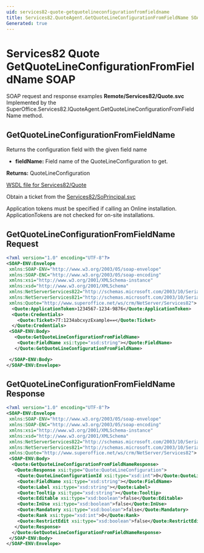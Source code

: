 ```yaml
---
uid: services82-quote-getquotelineconfigurationfromfieldname
title: Services82.QuoteAgent.GetQuoteLineConfigurationFromFieldName SOAP
Generated: true
---
```


# Services82 Quote GetQuoteLineConfigurationFromFieldName SOAP

SOAP request and response examples **Remote/Services82/Quote.svc**
Implemented by the <see cref="M:SuperOffice.Services82.IQuoteAgent.GetQuoteLineConfigurationFromFieldName">SuperOffice.Services82.IQuoteAgent.GetQuoteLineConfigurationFromFieldName</see> method.

## GetQuoteLineConfigurationFromFieldName

Returns the configuration field with the given field name

* **fieldName:** Field name of the QuoteLineConfiguration to get.

**Returns:** QuoteLineConfiguration


[WSDL file for Services82/Quote](../Services82-Quote.md)

Obtain a ticket from the [Services82/SoPrincipal.svc](../SoPrincipal/SoPrincipal.md)

Application tokens must be specified if calling an Online installation. ApplicationTokens are not checked for on-site installations.

## GetQuoteLineConfigurationFromFieldName Request

```xml
<?xml version="1.0" encoding="UTF-8"?>
<SOAP-ENV:Envelope
 xmlns:SOAP-ENV="http://www.w3.org/2003/05/soap-envelope"
 xmlns:SOAP-ENC="http://www.w3.org/2003/05/soap-encoding"
 xmlns:xsi="http://www.w3.org/2001/XMLSchema-instance"
 xmlns:xsd="http://www.w3.org/2001/XMLSchema"
 xmlns:NetServerServices822="http://schemas.microsoft.com/2003/10/Serialization/Arrays"
 xmlns:NetServerServices821="http://schemas.microsoft.com/2003/10/Serialization/"
 xmlns:Quote="http://www.superoffice.net/ws/crm/NetServer/Services82">
  <Quote:ApplicationToken>1234567-1234-9876</Quote:ApplicationToken>
  <Quote:Credentials>
    <Quote:Ticket>7T:1234abcxyzExample==</Quote:Ticket>
  </Quote:Credentials>
 <SOAP-ENV:Body>
   <Quote:GetQuoteLineConfigurationFromFieldName>
    <Quote:FieldName xsi:type="xsd:string"></Quote:FieldName>
   </Quote:GetQuoteLineConfigurationFromFieldName>

 </SOAP-ENV:Body>
</SOAP-ENV:Envelope>

```


## GetQuoteLineConfigurationFromFieldName Response

```xml
<?xml version="1.0" encoding="UTF-8"?>
<SOAP-ENV:Envelope
 xmlns:SOAP-ENV="http://www.w3.org/2003/05/soap-envelope"
 xmlns:SOAP-ENC="http://www.w3.org/2003/05/soap-encoding"
 xmlns:xsi="http://www.w3.org/2001/XMLSchema-instance"
 xmlns:xsd="http://www.w3.org/2001/XMLSchema"
 xmlns:NetServerServices822="http://schemas.microsoft.com/2003/10/Serialization/Arrays"
 xmlns:NetServerServices821="http://schemas.microsoft.com/2003/10/Serialization/"
 xmlns:Quote="http://www.superoffice.net/ws/crm/NetServer/Services82">
 <SOAP-ENV:Body>
  <Quote:GetQuoteLineConfigurationFromFieldNameResponse>
   <Quote:Response xsi:type="Quote:QuoteLineConfiguration">
    <Quote:QuoteLineConfigurationId xsi:type="xsd:int">0</Quote:QuoteLineConfigurationId>
    <Quote:FieldName xsi:type="xsd:string"></Quote:FieldName>
    <Quote:Label xsi:type="xsd:string"></Quote:Label>
    <Quote:Tooltip xsi:type="xsd:string"></Quote:Tooltip>
    <Quote:Editable xsi:type="xsd:boolean">false</Quote:Editable>
    <Quote:InUse xsi:type="xsd:boolean">false</Quote:InUse>
    <Quote:Mandatory xsi:type="xsd:boolean">false</Quote:Mandatory>
    <Quote:Rank xsi:type="xsd:int">0</Quote:Rank>
    <Quote:RestrictEdit xsi:type="xsd:boolean">false</Quote:RestrictEdit>
   </Quote:Response>
  </Quote:GetQuoteLineConfigurationFromFieldNameResponse>
 </SOAP-ENV:Body>
</SOAP-ENV:Envelope>

```

